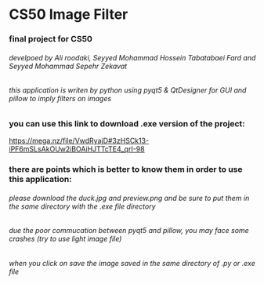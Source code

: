 # CS50 Image Filter
### final project for CS50

###### develpoed by Ali roodaki, Seyyed Mohammad Hossein Tabatabaei Fard and Seyyed Mohammad Sepehr Zekavat
###### this application is writen by python using pyqt5 & QtDesigner for GUI and pillow to imply filters on images
### you can use this link to download .exe version of the project:
https://mega.nz/file/VwdRyajD#3zHSCk13-iPF6mSLsAkOUw2iBOAiHJTTcTE4_qrI-98


### there are points which is better to know them in order to use this application:
###### please download the duck.jpg and preview.png and be sure to put them in the same directory with the .exe file directory
###### due the poor commucation between pyqt5 and pillow, you may face some crashes (try to use light image file)
###### when you click on save the image saved in the same directory of .py or .exe file 



